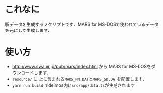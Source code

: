 # これなに
駅データを生成するスクリプトです．MARS for MS-DOSで使われているデータを元にして生成します．

# 使い方
- http://www.swa.gr.jp/pub/mars/index.html から MARS for MS-DOSをダウンロードします．
- `resource/` に 上に含まれる`MARS_NN.DAT`と`MARS_SD.DAT`を配置します．
- `yarn run build` でdeimos内に`src/app/data.ts`が生成されます

